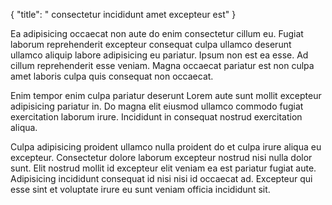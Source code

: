 {
  "title": " consectetur incididunt amet excepteur est"
}

Ea adipisicing occaecat non aute do enim consectetur cillum eu. Fugiat laborum reprehenderit excepteur consequat culpa ullamco deserunt ullamco aliquip labore adipisicing eu pariatur. Ipsum non est ea esse. Ad cillum reprehenderit esse veniam. Magna occaecat pariatur est non culpa amet laboris culpa quis consequat non occaecat.

Enim tempor enim culpa pariatur deserunt Lorem aute sunt mollit excepteur adipisicing pariatur in. Do magna elit eiusmod ullamco commodo fugiat exercitation laborum irure. Incididunt in consequat nostrud exercitation aliqua.

Culpa adipisicing proident ullamco nulla proident do et culpa irure aliqua eu excepteur. Consectetur dolore laborum excepteur nostrud nisi nulla dolor sunt. Elit nostrud mollit id excepteur elit veniam ea est pariatur fugiat aute. Adipisicing incididunt consequat id nisi nisi id occaecat ad. Excepteur qui esse sint et voluptate irure eu sunt veniam officia incididunt sit.